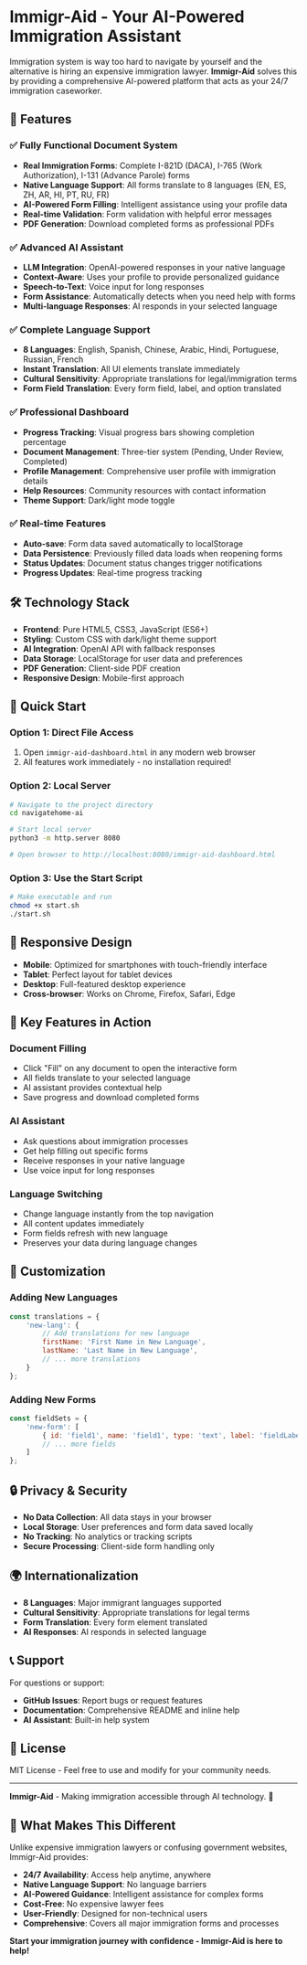 # Immigr-Aid - Your AI-Powered Immigration Assistant

Immigration system is way too hard to navigate by yourself and the alternative is hiring an expensive immigration lawyer. **Immigr-Aid** solves this by providing a comprehensive AI-powered platform that acts as your 24/7 immigration caseworker.

## 🚀 Features

### ✅ **Fully Functional Document System**
- **Real Immigration Forms**: Complete I-821D (DACA), I-765 (Work Authorization), I-131 (Advance Parole) forms
- **Native Language Support**: All forms translate to 8 languages (EN, ES, ZH, AR, HI, PT, RU, FR)
- **AI-Powered Form Filling**: Intelligent assistance using your profile data
- **Real-time Validation**: Form validation with helpful error messages
- **PDF Generation**: Download completed forms as professional PDFs

### ✅ **Advanced AI Assistant**
- **LLM Integration**: OpenAI-powered responses in your native language
- **Context-Aware**: Uses your profile to provide personalized guidance
- **Speech-to-Text**: Voice input for long responses
- **Form Assistance**: Automatically detects when you need help with forms
- **Multi-language Responses**: AI responds in your selected language

### ✅ **Complete Language Support**
- **8 Languages**: English, Spanish, Chinese, Arabic, Hindi, Portuguese, Russian, French
- **Instant Translation**: All UI elements translate immediately
- **Cultural Sensitivity**: Appropriate translations for legal/immigration terms
- **Form Field Translation**: Every form field, label, and option translated

### ✅ **Professional Dashboard**
- **Progress Tracking**: Visual progress bars showing completion percentage
- **Document Management**: Three-tier system (Pending, Under Review, Completed)
- **Profile Management**: Comprehensive user profile with immigration details
- **Help Resources**: Community resources with contact information
- **Theme Support**: Dark/light mode toggle

### ✅ **Real-time Features**
- **Auto-save**: Form data saved automatically to localStorage
- **Data Persistence**: Previously filled data loads when reopening forms
- **Status Updates**: Document status changes trigger notifications
- **Progress Updates**: Real-time progress tracking

## 🛠️ Technology Stack

- **Frontend**: Pure HTML5, CSS3, JavaScript (ES6+)
- **Styling**: Custom CSS with dark/light theme support
- **AI Integration**: OpenAI API with fallback responses
- **Data Storage**: LocalStorage for user data and preferences
- **PDF Generation**: Client-side PDF creation
- **Responsive Design**: Mobile-first approach

## 🚀 Quick Start

### Option 1: Direct File Access
1. Open `immigr-aid-dashboard.html` in any modern web browser
2. All features work immediately - no installation required!

### Option 2: Local Server
```bash
# Navigate to the project directory
cd navigatehome-ai

# Start local server
python3 -m http.server 8080

# Open browser to http://localhost:8080/immigr-aid-dashboard.html
```

### Option 3: Use the Start Script
```bash
# Make executable and run
chmod +x start.sh
./start.sh
```

## 📱 Responsive Design

- **Mobile**: Optimized for smartphones with touch-friendly interface
- **Tablet**: Perfect layout for tablet devices
- **Desktop**: Full-featured desktop experience
- **Cross-browser**: Works on Chrome, Firefox, Safari, Edge

## 🌟 Key Features in Action

### Document Filling
- Click "Fill" on any document to open the interactive form
- All fields translate to your selected language
- AI assistant provides contextual help
- Save progress and download completed forms

### AI Assistant
- Ask questions about immigration processes
- Get help filling out specific forms
- Receive responses in your native language
- Use voice input for long responses

### Language Switching
- Change language instantly from the top navigation
- All content updates immediately
- Form fields refresh with new language
- Preserves your data during language changes

## 🔧 Customization

### Adding New Languages
```javascript
const translations = {
    'new-lang': {
        // Add translations for new language
        firstName: 'First Name in New Language',
        lastName: 'Last Name in New Language',
        // ... more translations
    }
};
```

### Adding New Forms
```javascript
const fieldSets = {
    'new-form': [
        { id: 'field1', name: 'field1', type: 'text', label: 'fieldLabel', required: true },
        // ... more fields
    ]
};
```

## 🔒 Privacy & Security

- **No Data Collection**: All data stays in your browser
- **Local Storage**: User preferences and form data saved locally
- **No Tracking**: No analytics or tracking scripts
- **Secure Processing**: Client-side form handling only

## 🌍 Internationalization

- **8 Languages**: Major immigrant languages supported
- **Cultural Sensitivity**: Appropriate translations for legal terms
- **Form Translation**: Every form element translated
- **AI Responses**: AI responds in selected language

## 📞 Support

For questions or support:
- **GitHub Issues**: Report bugs or request features
- **Documentation**: Comprehensive README and inline help
- **AI Assistant**: Built-in help system

## 📄 License

MIT License - Feel free to use and modify for your community needs.

---

**Immigr-Aid** - Making immigration accessible through AI technology. 🌟

## 🎯 What Makes This Different

Unlike expensive immigration lawyers or confusing government websites, Immigr-Aid provides:

- **24/7 Availability**: Access help anytime, anywhere
- **Native Language Support**: No language barriers
- **AI-Powered Guidance**: Intelligent assistance for complex forms
- **Cost-Free**: No expensive lawyer fees
- **User-Friendly**: Designed for non-technical users
- **Comprehensive**: Covers all major immigration forms and processes

**Start your immigration journey with confidence - Immigr-Aid is here to help!**